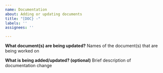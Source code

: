 ```yaml
---
name: Documentation
about: Adding or updating documents
title: "[DOC} -"
labels: ''
assignees: ''

---
```


**What document(s) are being updated?**
Names of the document(s) that are being worked on

**What is being added/updated? (optional)**
Brief description of documentation change
